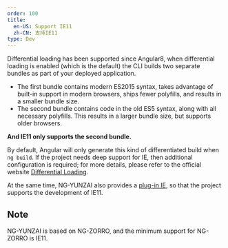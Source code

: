 ```yaml
---
order: 100
title:
  en-US: Support IE11
  zh-CN: 支持IE11
type: Dev
---
```


Differential loading has been supported since Angular8, when differential loading is enabled (which is the default) the CLI builds two separate bundles as part of your deployed application.

* The first bundle contains modern ES2015 syntax, takes advantage of built-in support in modern browsers, ships fewer polyfills, and results in a smaller bundle size.
* The second bundle contains code in the old ES5 syntax, along with all necessary polyfills. This results in a larger bundle size, but supports older browsers.

**And IE11 only supports the second bundle.**

By default, Angular will only generate this kind of differentiated build when `ng build`. If the project needs deep support for IE, then additional configuration is required; for more details, please refer to the official website [Differential Loading](https://angular.io/guide/deployment#differential-loading).

At the same time, NG-YUNZAI also provides a [plug-in IE](/cli/plugin#ie), so that the project supports the development of IE11.

## Note

NG-YUNZAI is based on NG-ZORRO, and the minimum support for NG-ZORRO is IE11.
